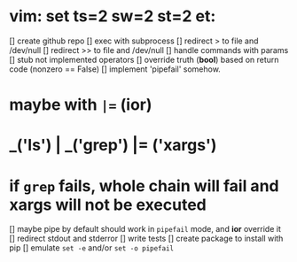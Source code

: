 # vim: set ts=2 sw=2 st=2 et:

[] create github repo
[] exec with subprocess
[] redirect > to file and /dev/null
[] redirect >> to file and /dev/null
[] handle commands with params
[] stub not implemented operators
[] override truth (__bool__) based on return code (nonzero == False)
[] implement 'pipefail' somehow.
#       maybe with `|=` (__ior__)
#       _('ls') | _('grep') |= ('xargs')
#       if `grep` fails, whole chain will fail and xargs will not be executed
[] maybe pipe by default should work in `pipefail` mode, and __ior__ override it
[] redirect stdout and stderror
[] write tests
[] create package to install with pip
[] emulate `set -e` and/or `set -o pipefail`

